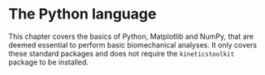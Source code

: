 # The Python language

This chapter covers the basics of Python, Matplotlib and NumPy, that are deemed essential to perform basic biomechanical analyses. It only covers these standard packages and does not require the `kineticstoolkit` package to be installed.

```{tableofcontents}
```
